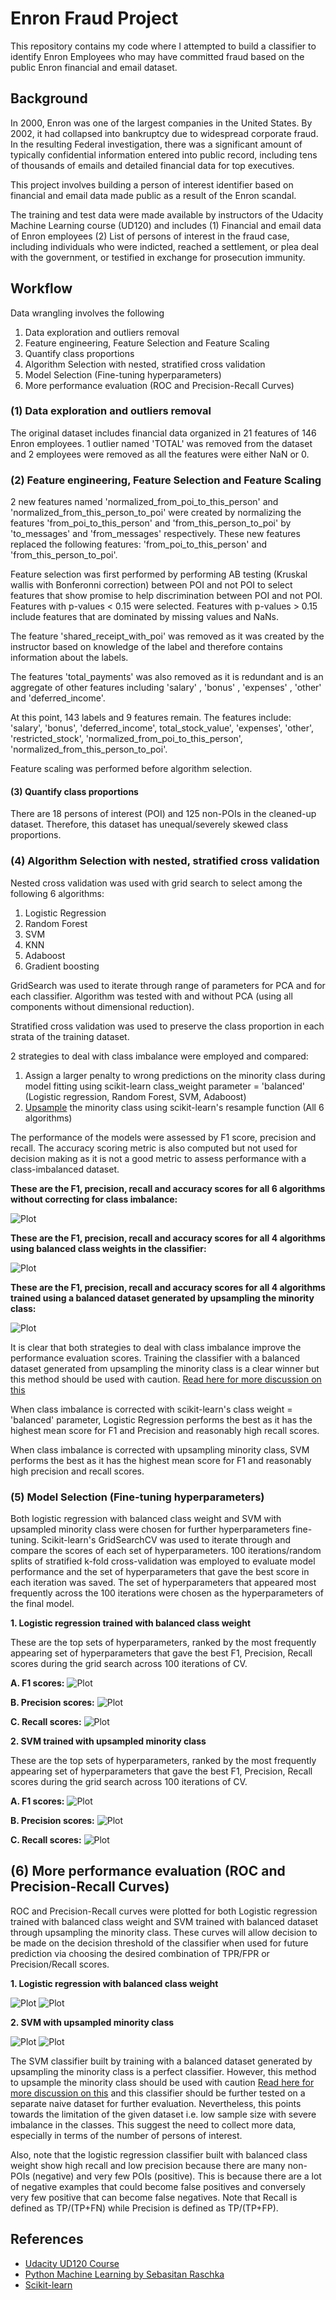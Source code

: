 # Enron Fraud Project

This repository contains my code where I attempted to build a classifier to identify Enron Employees who may have committed fraud based on the public Enron financial and email dataset.

## Background
In 2000, Enron was one of the largest companies in the United States. By 2002, it had collapsed into bankruptcy due to widespread corporate fraud. In the resulting Federal investigation, there was a significant amount of typically confidential information entered into public record, including tens of thousands of emails and detailed financial data for top executives. 

This project involves building a person of interest identifier based on financial and email data made public as a result of the Enron scandal. 

The training and test data were made available by instructors of the Udacity Machine Learning course (UD120) and includes (1) Financial and email data of Enron employees (2) List of persons of interest in the fraud case, including individuals who were indicted, reached a settlement, or plea deal with the government, or testified in exchange for prosecution immunity.

## Workflow
Data wrangling involves the following
1. Data exploration and outliers removal
2. Feature engineering, Feature Selection and Feature Scaling
3. Quantify class proportions
4. Algorithm Selection with nested, stratified cross validation
5. Model Selection (Fine-tuning hyperparameters)
6. More performance evaluation (ROC and Precision-Recall Curves)

### (1) Data exploration and outliers removal
The original dataset includes financial data organized in 21 features of 146 Enron employees. 1 outlier named 'TOTAL' was removed from the dataset and 2 employees were removed as all the features were either NaN or 0. 

### (2) Feature engineering, Feature Selection and Feature Scaling
2 new features named 'normalized_from_poi_to_this_person' and 'normalized_from_this_person_to_poi' were created by normalizing the features 'from_poi_to_this_person' and 'from_this_person_to_poi' by 'to_messages' and 'from_messages' respectively. These new features replaced the following features: 'from_poi_to_this_person' and 'from_this_person_to_poi'. 

Feature selection was first performed by performing AB testing (Kruskal wallis with Bonferonni correction) between POI and not POI to select features that show promise to help discrimination between POI and not POI. Features with p-values < 0.15 were selected. Features with p-values > 0.15 include features that are dominated by missing values and NaNs.

The feature 'shared_receipt_with_poi' was removed as it was created by the instructor based on knowledge of the label and therefore contains information about the labels. 

The features 'total_payments' was also removed as it is redundant and is an aggregate of other features including 'salary' , 'bonus' , 'expenses' , 'other' and 'deferred_income'. 

At this point, 143 labels and 9 features remain. The features include: 'salary', 'bonus', 'deferred_income', total_stock_value', 'expenses', 'other', 'restricted_stock', 'normalized_from_poi_to_this_person', 'normalized_from_this_person_to_poi'.

Feature scaling was performed before algorithm selection. 

#### (3) Quantify class proportions

There are 18 persons of interest (POI) and 125 non-POIs in the cleaned-up dataset. Therefore, this dataset has unequal/severely skewed class proportions. 

### (4) Algorithm Selection with nested, stratified cross validation

Nested cross validation was used with grid search to select among the following 6 algorithms: 

1. Logistic Regression
2. Random Forest
3. SVM
4. KNN
5. Adaboost
6. Gradient boosting

GridSearch was used to iterate through range of parameters for PCA and for each classifier. Algorithm was tested with and without PCA (using all components without dimensional reduction).

Stratified cross validation was used to preserve the class proportion in each strata of the training dataset. 

2 strategies to deal with class imbalance were employed and compared:

1. Assign a larger penalty to wrong predictions on the minority class during model fitting using scikit-learn class_weight parameter = 'balanced' (Logistic regression, Random Forest, SVM, Adaboost)
2. [Upsample](https://www.kdnuggets.com/2019/05/fix-unbalanced-dataset.html) the minority class using scikit-learn's resample function (All 6 algorithms)

The performance of the models were assessed by F1 score, precision and recall. The accuracy scoring metric is also computed but not used for decision making as it is not a good metric to assess performance with a class-imbalanced dataset. 

**These are the F1, precision, recall and accuracy scores for all 6 algorithms without correcting for class imbalance:**

![Plot](AlgoSel.png)

**These are the F1, precision, recall and accuracy scores for all 4 algorithms using balanced class weights in the classifier:**

![Plot](AlgoSel_ClassWeight.png)

**These are the F1, precision, recall and accuracy scores for all 4 algorithms trained using a balanced dataset generated by upsampling the minority class:**

![Plot](AlgoSel_MinorityUpsampled.png)

It is clear that both strategies to deal with class imbalance improve the performance evaluation scores. Training the classifier with a balanced dataset generated from upsampling the minority class is a clear winner but this method should be used with caution. [Read here for more discussion on this](https://towardsdatascience.com/handling-imbalanced-datasets-in-machine-learning-7a0e84220f28)

When class imbalance is corrected with scikit-learn's class weight = 'balanced' parameter, Logistic Regression performs the best as it has the highest mean score for F1 and Precision and reasonably high recall scores.

When class imbalance is corrected with upsampling minority class, SVM performs the best as it has the highest mean score for F1 and reasonably high precision and recall scores.


### (5) Model Selection (Fine-tuning hyperparameters)

Both logistic regression with balanced class weight and SVM with upsampled minority class were chosen for further hyperparameters fine-tuning. Scikit-learn's GridSearchCV was used to iterate through and compare the scores of each set of hyperparameters. 100 iterations/random splits of stratified k-fold cross-validation was employed to evaluate model performance and the set of hyperparameters that gave the best score in each iteration was saved. The set of hyperparameters that appeared most frequently across the 100 iterations were chosen as the hyperparameters of the final model. 

**1. Logistic regression trained with balanced class weight**

These are the top sets of hyperparameters, ranked by the most frequently appearing set of hyperparameters that gave the best F1, Precision, Recall scores during the grid search across 100 iterations of CV. 

**A. F1 scores:**
![Plot](ModelSel_ClassWeightBalanced_F1.png)

**B. Precision scores:**
![Plot](ModelSel_ClassWeightBalanced_Precision.png)

**C. Recall scores:**
![Plot](ModelSel_ClassWeightBalanced_Recall.png)

**2. SVM trained with upsampled minority class**

These are the top sets of hyperparameters, ranked by the most frequently appearing set of hyperparameters that gave the best F1, Precision, Recall scores during the grid search across 100 iterations of CV. 

**A. F1 scores:**
![Plot](ModelSel_Minority_Upsampled_F1.png)

**B. Precision scores:**
![Plot](ModelSel_Minority_Upsampled_Precision.png)

**C. Recall scores:**
![Plot](ModelSel_Minority_Upsampled_Recall.png)

## (6) More performance evaluation (ROC and Precision-Recall Curves)

ROC and Precision-Recall curves were plotted for both Logistic regression trained with balanced class weight and SVM trained with balanced dataset through upsampling the minority class. These curves will allow decision to be made on the decision threshold of the classifier when used for future prediction via choosing the desired combination of TPR/FPR or Precision/Recall scores.

**1. Logistic regression with balanced class weight**

![Plot](AlgoSel_ClassWeight_ROC.png)
![Plot](AlgoSel_ClassWeight_Precision-Recall.png)

**2. SVM with upsampled minority class**

![Plot](AlgoSel_MinorityUpsampled_ROC.png)
![Plot](AlgoSel_MinorityUpsampled_Precision-Recall.png)


The SVM classifier built by training with a balanced dataset generated by upsampling the minority class is a perfect classifier. However, this method to upsample the minority class should be used with caution [Read here for more discussion on this](https://towardsdatascience.com/handling-imbalanced-datasets-in-machine-learning-7a0e84220f28) and this classifier should be further tested on a separate naive dataset for further evaluation. Nevertheless, this points towards the limitation of the given dataset i.e. low sample size with severe imbalance in the classes. This suggest the need to collect more data, especially in terms of the number of persons of interest. 

Also, note that the logistic regression classifier built with balanced class weight show high recall and low precision because there are many non-POIs (negative) and very few POIs (positive). This is because there are a lot of negative examples that could become false positives and conversely very few positive that can become false negatives. Note that Recall is defined as TP/(TP+FN) while Precision is defined as TP/(TP+FP).  


## References
* [Udacity UD120 Course](https://github.com/udacity/ud120-projects) 
* [Python Machine Learning by Sebasitan Raschka](https://sebastianraschka.com/books.html)
* [Scikit-learn](http://scikit-learn.org/)
